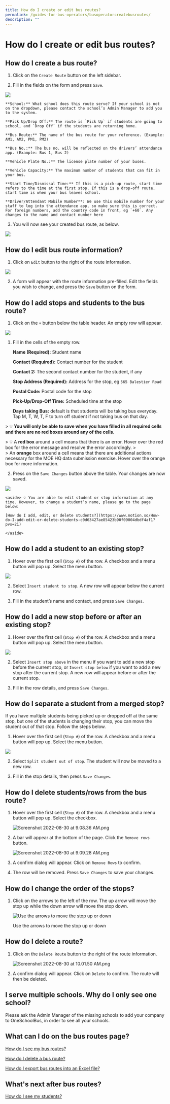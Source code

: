 ```yaml
---
title: How do I create or edit bus routes?
permalink: /guides-for-bus-operators/busoperatorcreatebusroutes/
description: ""
---
```

How do I create or edit bus routes?
===================================

How do I create a bus route?
----------------------------

1.  Click on the `Create Route` button on the left sidebar.
    
2.  Fill in the fields on the form and press `Save`.
    
 ![](/images/Operator/osb%20ops%2004%20create%20route.png)
    
    **School:** What school does this route serve? If your school is not on the dropdown, please contact the school’s Admin Manager to add you to the system.
    
    **Pick Up/Drop Off:** The route is `Pick Up` if students are going to school, and `Drop Off` if the students are returning home.
    
    **Bus Route:** The name of the bus route for your reference. (Example: AM1, AM2, PM1, PM2)
    
    **Bus No.:** The bus no. will be reflected on the drivers’ attendance app. (Example: Bus 1, Bus 2)
    
    **Vehicle Plate No.:** The license plate number of your buses.
    
    **Vehicle Capacity:** The maximum number of students that can fit in your bus.
    
    **Start Time/Dismissal Time:** If this is a pick-up route, start time refers to the time at the first stop. If this is a drop-off route, start time is when your bus leaves school.
    
    **Driver/Attendant Mobile Number**: We use this mobile number for your staff to log into the attendance app, so make sure this is correct. For foreign numbers, add the country code in front, eg `+60`. Any changes to the name and contact number here
    
3.  You will now see your created bus route, as below.
    
![](/images/Operator/osb%20ops%2005%20bus%20route.png)
    

How do I edit bus route information?
------------------------------------

1.  Click on `Edit` button to the right of the route information.
    
![](/images/Operator/osb%20ops%2006%20bus%20route%20edit.png)
    
2.  A form will appear with the route information pre-filled. Edit the fields you wish to change, and press the `Save` button on the form.
    

How do I add stops and students to the bus route?
-------------------------------------------------

1.  Click on the `+` button below the table header. An empty row will appear.

![](/images/Operator/osb%20ops%2007%20bus%20route%20add%20student.png)

1.  Fill in the cells of the empty row.
    
    **Name (Required):** Student name
    
    **Contact (Required):** Contact number for the student
    
    **Contact 2:** The second contact number for the student, if any
    
    **Stop Address (Required):** Address for the stop, eg `565 Balestier Road`
    
    **Postal Code:** Postal code for the stop
    
    **Pick-Up/Drop-Off Time:** Scheduled time at the stop
    
    **Days taking Bus:** default is that students will be taking bus everyday. Tap M, T, W, T, F to turn off student if not taking bus on that day.
    
&gt; 💡 **You will only be able to save when you have filled in all required cells and there are no red boxes around any of the cells.**
    
&gt; 💡 A **red box** around a cell means that there is an error. Hover over the red box for the error message and resolve the error accordingly.
&gt;     
&gt;     An **orange** box around a cell means that there are additional actions necessary for the MOE HQ data submission exercise. Hover over the orange box for more information.
    
2.  Press on the `Save Changes` button above the table. Your changes are now saved.
    
![](/images/Operator/osb%20ops%2008%20bus%20route%20add%20student.png)
    
    <aside> 💡 You are able to edit student or stop information at any time. However, to change a student’s name, please go to the page below:
    
    [How do I add, edit, or delete students?](https://www.notion.so/How-do-I-add-edit-or-delete-students-c0d63427ae85423b90f09004dbdf4af1?pvs=21)
    
    </aside>
    

How do I add a student to an existing stop?
-------------------------------------------

1.  Hover over the first cell (`Stop #`) of the row. A checkbox and a menu button will pop up. Select the menu button.
    
![](/images/Operator/osb%20ops%2009%20bus%20route%20add%20to%20existing%20stop.png)
    
2.  Select `Insert student to stop`. A new row will appear below the current row.
    
3.  Fill in the student’s name and contact, and press `Save Changes`.
    

How do I add a new stop before or after an existing stop?
---------------------------------------------------------

1.  Hover over the first cell (`Stop #`) of the row. A checkbox and a menu button will pop up. Select the menu button.
    
![](/images/Operator/osb%20ops%2010%20bus%20route%20add%20stop.png)
    
2.  Select `Insert stop above` in the menu if you want to add a new stop before the current stop, or `Insert stop below` if you want to add a new stop after the current stop. A new row will appear before or after the current stop.
    
3.  Fill in the row details, and press `Save Changes`.
    

How do I separate a student from a merged stop?
-----------------------------------------------

If you have multiple students being picked up or dropped off at the same stop, but one of the students is changing their stop, you can move the student out of that stop. Follow the steps below.

1.  Hover over the first cell (`Stop #`) of the row. A checkbox and a menu button will pop up. Select the menu button.
    
![](/images/Operator/osb%20ops%2011%20bus%20route%20split%20row.png)
    
2.  Select `Split student out of stop`. The student will now be moved to a new row.
    
3.  Fill in the stop details, then press `Save Changes`.
    

How do I delete students/rows from the bus route?
-------------------------------------------------

1.  Hover over the first cell (`Stop #`) of the row. A checkbox and a menu button will pop up. Select the checkbox.
    
    ![Screenshot 2022-08-30 at 9.08.36 AM.png](https://s3-us-west-2.amazonaws.com/secure.notion-static.com/6887c846-a416-4f90-bc9c-c98dbb522e5d/Screenshot_2022-08-30_at_9.08.36_AM.png)
    
2.  A bar will appear at the bottom of the page. Click the `Remove rows` button.
    
    ![Screenshot 2022-08-30 at 9.09.28 AM.png](https://s3-us-west-2.amazonaws.com/secure.notion-static.com/4b077ae2-5b22-4082-a26e-ea7c9d332564/Screenshot_2022-08-30_at_9.09.28_AM.png)
    
3.  A confirm dialog will appear. Click on `Remove Rows` to confirm.
    
4.  The row will be removed. Press `Save Changes` to save your changes.
    

How do I change the order of the stops?
---------------------------------------

1.  Click on the arrows to the left of the row. The up arrow will move the stop up while the down arrow will move the stop down.
    
    ![Use the arrows to move the stop up or down ](https://s3-us-west-2.amazonaws.com/secure.notion-static.com/bd4e30e1-f28c-44ac-8aae-b06685829625/Screenshot_2022-08-30_at_9.23.07_AM.png)
    
    Use the arrows to move the stop up or down
    

How do I delete a route?
------------------------

1.  Click on the `Delete Route` button to the right of the route information.
    
    ![Screenshot 2022-08-30 at 10.01.50 AM.png](https://s3-us-west-2.amazonaws.com/secure.notion-static.com/76bccb83-f5f5-453a-b932-ee9475887e06/Screenshot_2022-08-30_at_10.01.50_AM.png)
    
2.  A confirm dialog will appear. Click on `Delete` to confirm. The route will then be deleted.
    

I serve multiple schools. Why do I only see one school?
-------------------------------------------------------

Please ask the Admin Manager of the missing schools to add your company to OneSchoolBus, in order to see all your schools.

What can I do on the bus routes page?
-------------------------------------

[How do I see my bus routes?](https://www.notion.so/How-do-I-see-my-bus-routes-b75461e084b34d59a53672ab553466ba?pvs=21)

[How do I delete a bus route?](https://www.notion.so/How-do-I-delete-a-bus-route-e477ecfd6b3742b1bf074931d1f73bd4?pvs=21)

[How do I export bus routes into an Excel file?](https://www.notion.so/How-do-I-export-bus-routes-into-an-Excel-file-8df77b42ab7d406f96797fbc8ebadc8b?pvs=21)

What's next after bus routes?
-----------------------------

[How do I see my students?](https://www.notion.so/How-do-I-see-my-students-3a49e100b86b41c69445f8a5ded26db6?pvs=21)